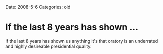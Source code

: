Date: 2008-5-6
Categories: old

# If the last 8 years has shown ...

If the last 8 years has shown us anything it's that oratory is an underrated and highly desireable presidential quality.
